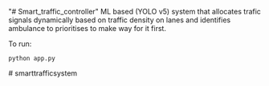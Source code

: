 "# Smart_traffic_controller" 
ML based (YOLO v5) system that allocates trafic signals dynamically based on traffic density on lanes and identifies ambulance to prioritises to make way for it first.

To run:

```
python app.py
```
#   s m a r t t r a f f i c s y s t e m 
 
 

